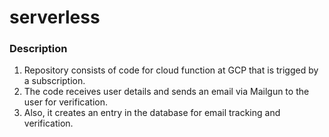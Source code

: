 # serverless

### Description

1. Repository consists of code for cloud function at GCP that is trigged by a subscription.
2. The code receives user details and sends an email via Mailgun to the user for verification.
3. Also, it creates an entry in the database for email tracking and verification.
